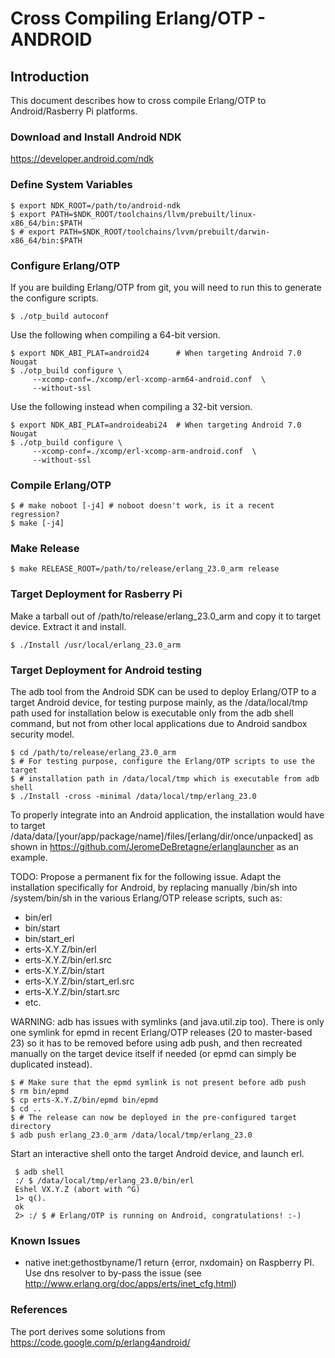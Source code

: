 Cross Compiling Erlang/OTP - ANDROID
====================================

Introduction
------------

This document describes how to cross compile Erlang/OTP to Android/Rasberry Pi platforms.


### Download and Install Android NDK ###

https://developer.android.com/ndk


### Define System Variables ###

    $ export NDK_ROOT=/path/to/android-ndk
    $ export PATH=$NDK_ROOT/toolchains/llvm/prebuilt/linux-x86_64/bin:$PATH
    $ # export PATH=$NDK_ROOT/toolchains/lvvm/prebuilt/darwin-x86_64/bin:$PATH


### Configure Erlang/OTP ###

If you are building Erlang/OTP from git, you will need to run this
to generate the configure scripts.

    $ ./otp_build autoconf


Use the following when compiling a 64-bit version.

    $ export NDK_ABI_PLAT=android24      # When targeting Android 7.0 Nougat
    $ ./otp_build configure \
         --xcomp-conf=./xcomp/erl-xcomp-arm64-android.conf  \
         --without-ssl


Use the following instead when compiling a 32-bit version.

    $ export NDK_ABI_PLAT=androideabi24  # When targeting Android 7.0 Nougat
    $ ./otp_build configure \
         --xcomp-conf=./xcomp/erl-xcomp-arm-android.conf  \
         --without-ssl


### Compile Erlang/OTP ###

    $ # make noboot [-j4] # noboot doesn't work, is it a recent regression?
    $ make [-j4]


### Make Release ###

    $ make RELEASE_ROOT=/path/to/release/erlang_23.0_arm release


### Target Deployment for Rasberry Pi ###

Make a tarball out of /path/to/release/erlang_23.0_arm and copy it to target
device. Extract it and install.

    $ ./Install /usr/local/erlang_23.0_arm


### Target Deployment for Android testing ###

The adb tool from the Android SDK can be used to deploy Erlang/OTP to a target
Android device, for testing purpose mainly, as the /data/local/tmp path used
for installation below is executable only from the adb shell command, but not
from other local applications due to Android sandbox security model.

    $ cd /path/to/release/erlang_23.0_arm
    $ # For testing purpose, configure the Erlang/OTP scripts to use the target
    $ # installation path in /data/local/tmp which is executable from adb shell
    $ ./Install -cross -minimal /data/local/tmp/erlang_23.0

To properly integrate into an Android application, the installation would have
to target /data/data/[your/app/package/name]/files/[erlang/dir/once/unpacked]
as shown in https://github.com/JeromeDeBretagne/erlanglauncher as an example.

TODO: Propose a permanent fix for the following issue.
Adapt the installation specifically for Android, by replacing manually /bin/sh
into /system/bin/sh in the various Erlang/OTP release scripts, such as:
   - bin/erl
   - bin/start
   - bin/start_erl
   - erts-X.Y.Z/bin/erl
   - erts-X.Y.Z/bin/erl.src
   - erts-X.Y.Z/bin/start
   - erts-X.Y.Z/bin/start_erl.src
   - erts-X.Y.Z/bin/start.src
   - etc.

WARNING: adb has issues with symlinks (and java.util.zip too). There is only
one symlink for epmd in recent Erlang/OTP releases (20 to master-based 23) so
it has to be removed before using adb push, and then recreated manually on the
target device itself if needed (or epmd can simply be duplicated instead).

    $ # Make sure that the epmd symlink is not present before adb push
    $ rm bin/epmd
    $ cp erts-X.Y.Z/bin/epmd bin/epmd
    $ cd ..
    $ # The release can now be deployed in the pre-configured target directory
    $ adb push erlang_23.0_arm /data/local/tmp/erlang_23.0

Start an interactive shell onto the target Android device, and launch erl.

     $ adb shell
     :/ $ /data/local/tmp/erlang_23.0/bin/erl
     Eshel VX.Y.Z (abort with ^G)
     1> q().
     ok
     2> :/ $ # Erlang/OTP is running on Android, congratulations! :-)


### Known Issues ###

 * native inet:gethostbyname/1 return {error, nxdomain} on Raspberry PI.
   Use dns resolver to by-pass the issue (see
   http://www.erlang.org/doc/apps/erts/inet_cfg.html)


### References ###

  The port derives some solutions from https://code.google.com/p/erlang4android/
